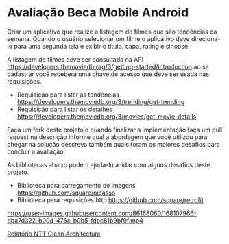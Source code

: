 # Avaliação Beca Mobile Android

Criar um aplicativo que realize a listagem de filmes que são tendências da semana. Quando o usuário selecionar um filme o aplicativo deve direciona-lo para uma segunda tela e exibir o título, capa, rating e sinopse. 

A listagem de filmes deve ser consultada na API https://developers.themoviedb.org/3/getting-started/introduction ao se cadastrar você receberá uma chave de acesso que deve ser usada nas requisições. 

- Requisição para listar as tendências https://developers.themoviedb.org/3/trending/get-trending
- Requisição para listar os detalhes https://developers.themoviedb.org/3/movies/get-movie-details

Faça um fork deste projeto e quando finalizar a implementação faça um pull request na descrição informe qual a abordagem que você utilizou para chegar na solução descreva também quais foram os maiores desafios para concluir a avaliação.

As bibliotecas abaixo podem ajuda-lo a lidar com alguns desafios deste projeto.

- Biblioteca para carregamento de imagens https://github.com/square/picasso
- Biblioteca para requisições http https://github.com/square/retrofit



https://user-images.githubusercontent.com/86168060/168107966-dba7d322-b00d-476c-b0b5-fdbc81b9bf0f.mp4


[Relatório NTT Clean Architecture](https://view.officeapps.live.com/op/view.aspx?src=https%3A%2F%2Fraw.githubusercontent.com%2Flucianamcedro%2Flucianamcedro-BecaAppAndroid-AppMovies%2Fmaster%2FNttCleanArchitecture.docx&wdOrigin=BROWSELINK)
